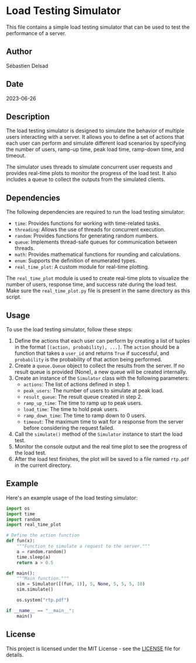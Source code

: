 # Load Testing Simulator

This file contains a simple load testing simulator that can be used to test the performance of a server.

## Author
Sébastien Delsad

## Date
2023-06-26

## Description
The load testing simulator is designed to simulate the behavior of multiple users interacting with a server. It allows you to define a set of actions that each user can perform and simulate different load scenarios by specifying the number of users, ramp-up time, peak load time, ramp-down time, and timeout.

The simulator uses threads to simulate concurrent user requests and provides real-time plots to monitor the progress of the load test. It also includes a queue to collect the outputs from the simulated clients.

## Dependencies
The following dependencies are required to run the load testing simulator:

- `time`: Provides functions for working with time-related tasks.
- `threading`: Allows the use of threads for concurrent execution.
- `random`: Provides functions for generating random numbers.
- `queue`: Implements thread-safe queues for communication between threads.
- `math`: Provides mathematical functions for rounding and calculations.
- `enum`: Supports the definition of enumerated types.
- `real_time_plot`: A custom module for real-time plotting.

The `real_time_plot` module is used to create real-time plots to visualize the number of users, response time, and success rate during the load test. Make sure the `real_time_plot.py` file is present in the same directory as this script.

## Usage
To use the load testing simulator, follow these steps:

1. Define the actions that each user can perform by creating a list of tuples in the format `[(action, probability), ...]`. The `action` should be a function that takes a `user_id` and returns `True` if successful, and `probability` is the probability of that action being performed.
2. Create a `queue.Queue` object to collect the results from the server. If no result queue is provided (None), a new queue will be created internally.
3. Create an instance of the `Simulator` class with the following parameters:
   - `actions`: The list of actions defined in step 1.
   - `peak_users`: The number of users to simulate at peak load.
   - `result_queue`: The result queue created in step 2.
   - `ramp_up_time`: The time to ramp up to peak users.
   - `load_time`: The time to hold peak users.
   - `ramp_down_time`: The time to ramp down to 0 users.
   - `timeout`: The maximum time to wait for a response from the server before considering the request failed.
4. Call the `simulate()` method of the `Simulator` instance to start the load test.
5. Monitor the console output and the real time plot to see the progress of the load test.
6. After the load test finishes, the plot will be saved to a file named `rtp.pdf` in the current directory.

## Example
Here's an example usage of the load testing simulator:

```python
import os
import time
import random
import real_time_plot

# Define the action function
def fun(x):
    """Function to simulate a request to the server."""
    a = random.random()
    time.sleep(a)
    return a > 0.5

def main():
    """Main function."""
    sim = Simulator([(fun, 1)], 5, None, 5, 5, 5, 10)
    sim.simulate()

    os.system("rtp.pdf")

if __name__ == "__main__":
    main()
```

## License
This project is licensed under the MIT License - see the [LICENSE](LICENSE) file for details.
